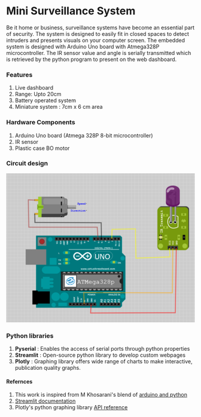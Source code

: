 # Mini Surveillance System
Be it home or business, surveillance systems have become an essential part of security. The system is designed to easily fit in closed spaces to detect intruders and presents visuals on your computer screen. 
The embedded system is designed with Arduino Uno board with Atmega328P microcontroller. The IR sensor value and angle is serially transmitted which is retrieved by the python program to present on the web dashboard.

### Features
1. Live dashboard
2. Range: Upto 20cm
3. Battery operated system
4. Miniature system : 7cm x 6 cm area

### Hardware Components
1. Arduino Uno board (Atmega 328P 8-bit microcontroller)
2. IR sensor
3. Plastic case BO motor

### Circuit design
![Circuit design](https://github.com/arshitas/MiniSurveillanceSystem/blob/main/Circuit%20design.png)

### Python libraries
1. **Pyserial** : Enables the access of serial ports through python properties
2. **Streamlit** : Open-source python library to develop custom webpages 
3. **Plotly** : Graphing library offers wide range of charts to make interactive, publication quality graphs.   

#### Refernces
1. This work is inspired from M Khosarani's blend of [arduino and python](https://towardsdatascience.com/build-a-diy-mini-radar-using-arduino-python-and-streamlit-12a368ae03a4)
2. [Streamlit documentation](https://docs.streamlit.io/en/stable/index.html)
3. Plotly's python graphing library [API reference](https://plotly.com/python-api-reference/index.html)
